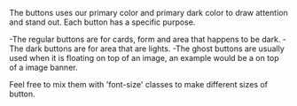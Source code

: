 The buttons uses our primary color and primary dark color to draw attention and stand out. Each button has a specific purpose.

-The regular buttons are for cards, form and area that happens to be dark.
-The dark buttons are for area that are lights.
-The ghost buttons are usually used when it is floating on top of an image, an example would be a on top of a image banner.

Feel free to mix them with 'font-size' classes to make different sizes of button.
